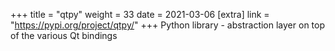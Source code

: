 +++
title = "qtpy"
weight = 33
date = 2021-03-06
[extra]
link = "https://pypi.org/project/qtpy/"
+++
Python library - abstraction layer on top of the various Qt bindings

